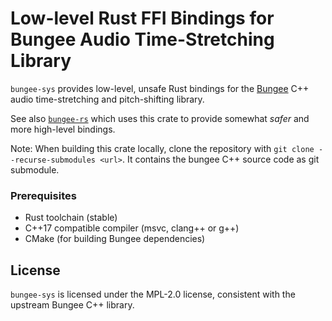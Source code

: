 # Low-level Rust FFI Bindings for Bungee Audio Time-Stretching Library

`bungee-sys` provides low-level, unsafe Rust bindings for the [Bungee](https://github.com/bungee-audio-stretch/bungee) C++ audio time-stretching and pitch-shifting library.

See also [`bungee-rs`](../README.md) which uses this crate to provide somewhat *safer* and more high-level bindings.

Note: When building this crate locally, clone the repository with `git clone --recurse-submodules <url>`. It contains the bungee C++ source code as git submodule.

### Prerequisites

- Rust toolchain (stable)
- C++17 compatible compiler (msvc, clang++ or g++)
- CMake (for building Bungee dependencies)

## License

`bungee-sys` is licensed under the MPL-2.0 license, consistent with the upstream Bungee C++ library.
